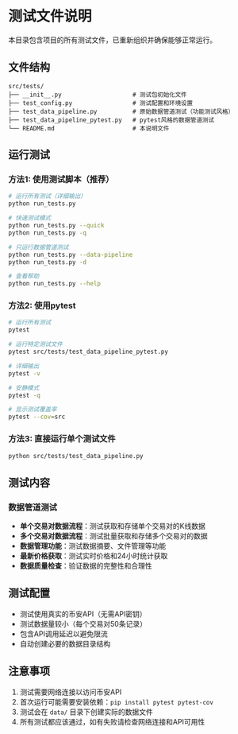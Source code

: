 # 测试文件说明

本目录包含项目的所有测试文件，已重新组织并确保能够正常运行。

## 文件结构

```
src/tests/
├── __init__.py                    # 测试包初始化文件
├── test_config.py                 # 测试配置和环境设置
├── test_data_pipeline.py          # 原始数据管道测试（功能测试风格）
├── test_data_pipeline_pytest.py   # pytest风格的数据管道测试
└── README.md                      # 本说明文件
```

## 运行测试

### 方法1: 使用测试脚本（推荐）
```bash
# 运行所有测试（详细输出）
python run_tests.py

# 快速测试模式
python run_tests.py --quick
python run_tests.py -q

# 只运行数据管道测试
python run_tests.py --data-pipeline
python run_tests.py -d

# 查看帮助
python run_tests.py --help
```

### 方法2: 使用pytest
```bash
# 运行所有测试
pytest

# 运行特定测试文件
pytest src/tests/test_data_pipeline_pytest.py

# 详细输出
pytest -v

# 安静模式
pytest -q

# 显示测试覆盖率
pytest --cov=src
```

### 方法3: 直接运行单个测试文件
```bash
python src/tests/test_data_pipeline.py
```

## 测试内容

### 数据管道测试
- **单个交易对数据流程**：测试获取和存储单个交易对的K线数据
- **多个交易对数据流程**：测试批量获取和存储多个交易对的数据
- **数据管理功能**：测试数据摘要、文件管理等功能
- **最新价格获取**：测试实时价格和24小时统计获取
- **数据质量检查**：验证数据的完整性和合理性

## 测试配置

- 测试使用真实的币安API（无需API密钥）
- 测试数据量较小（每个交易对50条记录）
- 包含API调用延迟以避免限流
- 自动创建必要的数据目录结构

## 注意事项

1. 测试需要网络连接以访问币安API
2. 首次运行可能需要安装依赖：`pip install pytest pytest-cov`
3. 测试会在 `data/` 目录下创建实际的数据文件
4. 所有测试都应该通过，如有失败请检查网络连接和API可用性